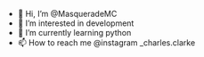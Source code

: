 - 👋 Hi, I’m @MasqueradeMC
- 👀 I’m interested in development
- 🌱 I’m currently learning python
- 📫 How to reach me @instagram _charles.clarke
